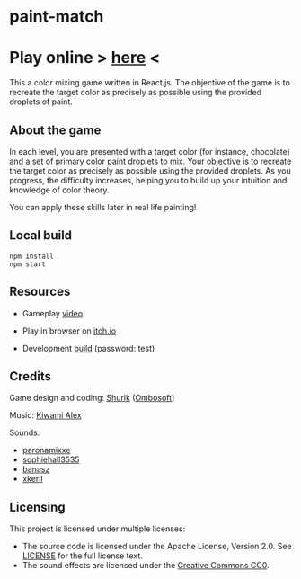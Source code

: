 # paint-match

# Play online **>** [**here**](https://ombosoft.itch.io/paint-match) **<**

This a color mixing game written in React.js.
The objective of the game is to recreate the target color as precisely as possible using the provided droplets of paint.

About the game
---
In each level, you are presented with a target color (for instance, chocolate) and a set of primary color paint droplets to mix. Your objective is to recreate the target color as precisely as possible using the provided droplets. As you progress, the difficulty increases, helping you to build up your intuition and knowledge of color theory. 

You can apply these skills later in real life painting! 


Local build
---

```
npm install
npm start
```

Resources
---

* Gameplay [video](https://youtu.be/gaLXOZms3Aw)

* Play in browser on [itch.io](https://ombosoft.itch.io/paint-match)

* Development [build](https://ombosoft.itch.io/paint-match-rc) (password: test)

Credits
---

Game design and coding: [Shurik](https://twitter.com/ombosoft) ([Ombosoft](https://ombosoft.itch.io))

Music: [Kiwami Alex](https://kiwamialex.my.canva.site/)

Sounds:
* [paronamixxe](https://freesound.org/people/paronamixxe/sounds/178907/)
* [sophiehall3535](https://freesound.org/people/sophiehall3535/sounds/248045/)
* [banasz](https://freesound.org/people/banasz/sounds/583808/)
* [xkeril](https://freesound.org/people/xkeril/sounds/609772/)

Licensing
---
This project is licensed under multiple licenses:

- The source code is licensed under the Apache License, Version 2.0. See [LICENSE](LICENSE) for the full license text.
- The sound effects are licensed under the [Creative Commons CC0](https://creativecommons.org/share-your-work/public-domain/cc0/).